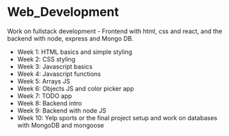 # Web_Development

Work on fullstack development - Frontend with html, css and react, and the backend with node, express and Mongo DB.

 - Week 1: HTML basics and simple styling
 - Week 2: CSS styling
 - Week 3: Javascript basics
 - Week 4: Javascript functions
 - Week 5: Arrays JS
 - Week 6: Objects JS and color picker app
 - Week 7: TODO app
 - Week 8: Backend intro
 - Week 9: Backend with node JS
 - Week 10: Yelp sports or the final project setup and work on databases with MongoDB and mongoose
 
